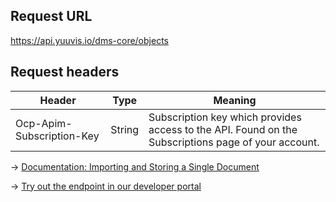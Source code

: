 ## Request URL
https://api.yuuvis.io/dms-core/objects

## Request headers
| Header                    | Type   | Meaning                                                                                             |
|---------------------------|--------|-----------------------------------------------------------------------------------------------------|
| Ocp-Apim-Subscription-Key | String | Subscription key which provides access to the API. Found on the Subscriptions page of your account. |

&rarr; [Documentation: Importing and Storing a Single Document](https://github.com/yuuvis/Documentation/wiki/Import-and-store#importing-and-storing-a-single-document)

&rarr; [Try out the endpoint in our developer portal](https://developer.yuuvis.com/Apis/Endpoints/dms-core-api)
